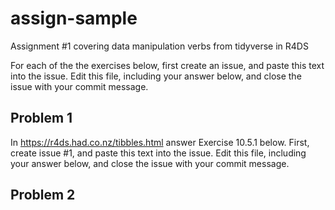 # assign-sample
Assignment #1 covering data manipulation verbs from tidyverse in R4DS

For each of the the exercises below, first create an issue, and paste this text into the issue.  Edit this file, including your answer below, and close the issue with your commit message. 


## Problem 1

In https://r4ds.had.co.nz/tibbles.html answer Exercise 10.5.1 below. First, create issue #1, and paste this text into the issue. Edit this file, including your answer below, and close the issue with your commit message. 

## Problem 2

